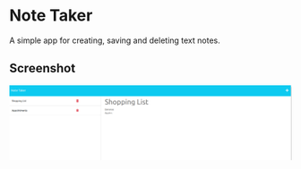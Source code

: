 # Note Taker
A simple app for creating, saving and deleting text notes.

## Screenshot
![Screenshot](screenshot.png)
